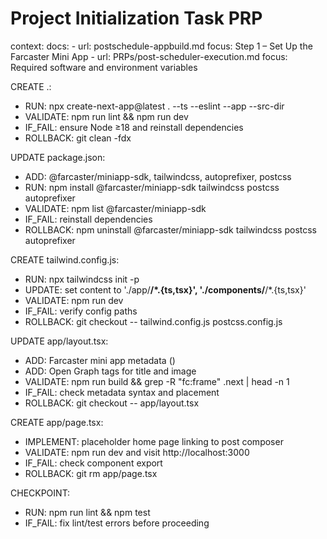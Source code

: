 # Project Initialization Task PRP

context:
  docs:
    - url: postschedule-appbuild.md
      focus: Step 1 – Set Up the Farcaster Mini App
    - url: PRPs/post-scheduler-execution.md
      focus: Required software and environment variables

CREATE .:
  - RUN: npx create-next-app@latest . --ts --eslint --app --src-dir
  - VALIDATE: npm run lint && npm run dev
  - IF_FAIL: ensure Node ≥18 and reinstall dependencies
  - ROLLBACK: git clean -fdx

UPDATE package.json:
  - ADD: @farcaster/miniapp-sdk, tailwindcss, autoprefixer, postcss
  - RUN: npm install @farcaster/miniapp-sdk tailwindcss postcss autoprefixer
  - VALIDATE: npm list @farcaster/miniapp-sdk
  - IF_FAIL: reinstall dependencies
  - ROLLBACK: npm uninstall @farcaster/miniapp-sdk tailwindcss postcss autoprefixer

CREATE tailwind.config.js:
  - RUN: npx tailwindcss init -p
  - UPDATE: set content to './app/**/*.{ts,tsx}', './components/**/*.{ts,tsx}'
  - VALIDATE: npm run dev
  - IF_FAIL: verify config paths
  - ROLLBACK: git checkout -- tailwind.config.js postcss.config.js

UPDATE app/layout.tsx:
  - ADD: Farcaster mini app metadata (<meta property="fc:frame" content="vNext" />)
  - ADD: Open Graph tags for title and image
  - VALIDATE: npm run build && grep -R "fc:frame" .next | head -n 1
  - IF_FAIL: check metadata syntax and placement
  - ROLLBACK: git checkout -- app/layout.tsx

CREATE app/page.tsx:
  - IMPLEMENT: placeholder home page linking to post composer
  - VALIDATE: npm run dev and visit http://localhost:3000
  - IF_FAIL: check component export
  - ROLLBACK: git rm app/page.tsx

CHECKPOINT:
  - RUN: npm run lint && npm test
  - IF_FAIL: fix lint/test errors before proceeding
